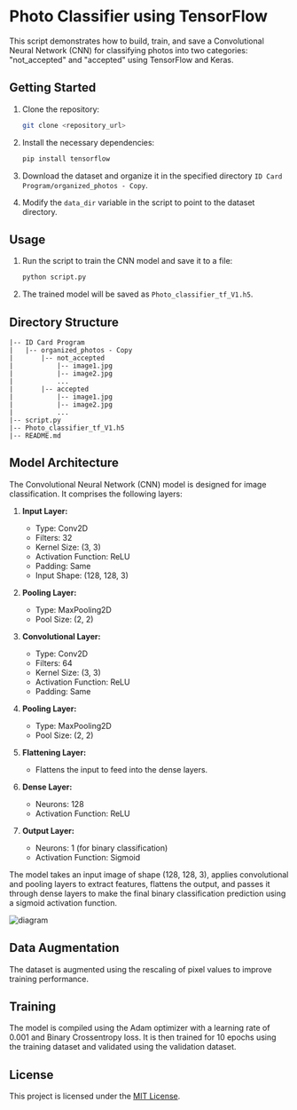 
# Photo Classifier using TensorFlow

This script demonstrates how to build, train, and save a Convolutional Neural Network (CNN) for classifying photos into two categories: "not_accepted" and "accepted" using TensorFlow and Keras.

## Getting Started

1. Clone the repository:

   ```bash
   git clone <repository_url>
   ```

2. Install the necessary dependencies:

   ```bash
   pip install tensorflow
   ```

3. Download the dataset and organize it in the specified directory `ID Card Program/organized_photos - Copy`.

4. Modify the `data_dir` variable in the script to point to the dataset directory.

## Usage

1. Run the script to train the CNN model and save it to a file:

   ```bash
   python script.py
   ```

2. The trained model will be saved as `Photo_classifier_tf_V1.h5`.

## Directory Structure

```
|-- ID Card Program
|   |-- organized_photos - Copy
|       |-- not_accepted
|           |-- image1.jpg
|           |-- image2.jpg
|           ...
|       |-- accepted
|           |-- image1.jpg
|           |-- image2.jpg
|           ...
|-- script.py
|-- Photo_classifier_tf_V1.h5
|-- README.md

```
## Model Architecture

The Convolutional Neural Network (CNN) model is designed for image classification. It comprises the following layers:

1. **Input Layer:**
   - Type: Conv2D
   - Filters: 32
   - Kernel Size: (3, 3)
   - Activation Function: ReLU
   - Padding: Same
   - Input Shape: (128, 128, 3)

2. **Pooling Layer:**
   - Type: MaxPooling2D
   - Pool Size: (2, 2)

3. **Convolutional Layer:**
   - Type: Conv2D
   - Filters: 64
   - Kernel Size: (3, 3)
   - Activation Function: ReLU
   - Padding: Same

4. **Pooling Layer:**
   - Type: MaxPooling2D
   - Pool Size: (2, 2)

5. **Flattening Layer:**
   - Flattens the input to feed into the dense layers.

6. **Dense Layer:**
   - Neurons: 128
   - Activation Function: ReLU

7. **Output Layer:**
   - Neurons: 1 (for binary classification)
   - Activation Function: Sigmoid

The model takes an input image of shape (128, 128, 3), applies convolutional and pooling layers to extract features, flattens the output, and passes it through dense layers to make the final binary classification prediction using a sigmoid activation function.

![diagram](https://github.com/Marinto-Richee/Photo-Classifier/assets/65499285/9389011c-4120-4ea7-85d5-df2713ae7965)


## Data Augmentation

The dataset is augmented using the rescaling of pixel values to improve training performance.

## Training

The model is compiled using the Adam optimizer with a learning rate of 0.001 and Binary Crossentropy loss. It is then trained for 10 epochs using the training dataset and validated using the validation dataset.

## License

This project is licensed under the [MIT License](LICENSE).
